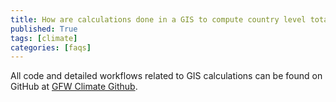 ```yaml
---
title: How are calculations done in a GIS to compute country level totals?
published: True
tags: [climate]
categories: [faqs]
---
```


<p>All code and detailed workflows related to GIS calculations can be found on GitHub at <a href="https://github.com/wri/gfw_climate">GFW Climate Github</a>.</p>